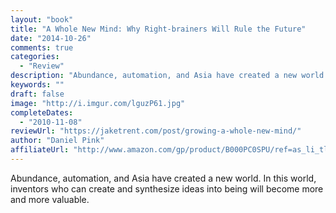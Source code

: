 ```yaml
---
layout: "book"
title: "A Whole New Mind: Why Right-brainers Will Rule the Future"
date: "2014-10-26"
comments: true
categories:
  - "Review"
description: "Abundance, automation, and Asia have created a new world. In this world, inventors who can create and synthesize ideas into being will become more and"
keywords: ""
draft: false
image: "http://i.imgur.com/lguzP61.jpg"
completeDates:
  - "2010-11-08"
reviewUrl: "https://jaketrent.com/post/growing-a-whole-new-mind/"
author: "Daniel Pink"
affiliateUrl: "http://www.amazon.com/gp/product/B000PC0SPU/ref=as_li_tl?ie=UTF8&camp=1789&creative=390957&creativeASIN=B000PC0SPU&linkCode=as2&tag=jaktre-20&linkId=DUSVHXJNHAF32BLX"
---
```


Abundance, automation, and Asia have created a new world. In this world, inventors who can create and synthesize ideas into being will become more and more valuable.
